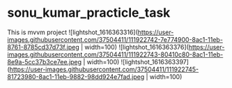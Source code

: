 # sonu_kumar_practicle_task
This is mvvm project 
![lightshot_1616363316](https://user-images.githubusercontent.com/37504411/111922742-7e774900-8ac1-11eb-8761-8785cd37d73f.jpeg | width=100)
![lightshot_1616363376](https://user-images.githubusercontent.com/37504411/111922743-80410c80-8ac1-11eb-8e9a-5cc37b3ce7ee.jpeg | width=100)
![lightshot_1616363397](https://user-images.githubusercontent.com/37504411/111922745-81723980-8ac1-11eb-9882-98dd924e7fad.jpeg | width=100)
